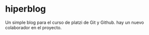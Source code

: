 # hiperblog
Un simple blog para el curso de platzi de Git y Github.
hay un nuevo colaborador en el proyecto.
